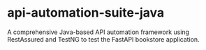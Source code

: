 # api-automation-suite-java
A comprehensive Java-based API automation framework using RestAssured and TestNG to test the FastAPI bookstore application.
